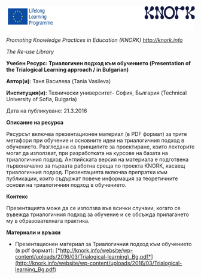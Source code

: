 <img src="img054/media/image01.png" width="624" height="65" />

*Promoting Knowledge Practices in Education (KNORK) http://knork.info*

*The Re-use Library*

**Учебен Ресурс: Триалогичен подход към обучението (Presentation of the Trialogical Learning approach / in Bulgarian)**

**Автор(и)**: Таня Василева (Tania Vasileva)

**Институция(и)**: Технически университет- София, България (Technical University of Sofia, Bulgaria)

Дата на публикуване: 21.3.2016

**Описание на ресурса**

Ресурсът включва презентационен материал (в PDF формат) за трите метафори при обучение и основните идеи на триалогичния подход в обучението. Разгледани са принципите за проектиране, които лекторите могат да използват, при разработката на курсове на базата на триалогичния подход. Английската версия на материала е подготвена първоначално за първата работна среща по проекта KNORK, касаещ триалогичния подход. Презентацията включва препратки към публикации, които съдържат повече информация за теоретичните основи на триалогичния подход в обучението.

**Контекс**

Презентацията може да се използва във всички случаии, когато се въвежда триалогичния подход за обучение и се обсъжда прилагането му в образователната практика.

**Материали и връзки**

-   Презентационен материал за Триалогичния подход към обучението (в pdf формат): [*http://knork.info/website/wp-content/uploads/2016/03/Trialogical-learning\_Bg.pdf*](http://knork.info/website/wp-content/uploads/2016/03/Trialogical-learning_Bg.pdf)


